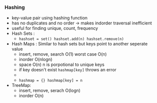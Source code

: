 

### Hashing
- key-value pair using hashing function
- has no duplicates and no order -> makes indorder traversal inefficient
- useful for finding unique, count, frequency
- Hash Sets :
	- ``hashset = set() hashset.add(n) hashset.remove(n)``
- Hash Maps : Similar to  hash sets but keys point to another seperate value
	- insert, remove, search O(1)  worst case O(n)
	- inorder O(nlogn)
	- space O(n) n is porpotional to unique keys
	- if key doesn't exist ``hashmap[key]`` throws an error
	- 
	- ``hashmap = {} hashmap[key] = n``
- TreeMap:
	- insert, remove, serach O(logn)
	- inorder O(n)